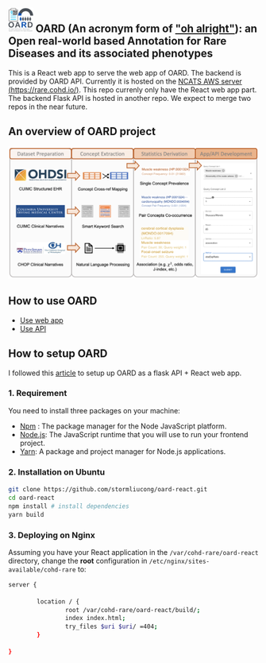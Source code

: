 ## <img src="./public/OARD_logo.png" width="50"> OARD (An acronym form of ["oh alright"](https://www.urbandictionary.com/define.php?term=oard)): an **O**pen real-world based **A**nnotation for **R**are **D**iseases and its associated phenotypes


This is a React web app to serve the web app of OARD. The backend is provided by OARD API. Currently it is hosted on the 
[NCATS AWS server (https://rare.cohd.io/)](https://rare.cohd.io/). This repo currenly only have the React web app part. The backend Flask API is hosted in another repo. We expect to merge two repos in the near future.

## An overview of OARD project
![overview](overview.png)

## How to use OARD
- [Use web app](./tutorial)
- [Use API ](https://smart-api.info/ui/aed21cd6828e18de3fa2da6a76574520)



## How to setup OARD
I followed this [article](https://blog.miguelgrinberg.com/post/how-to-deploy-a-react--flask-project) to setup up OARD as a flask API + React web app. 
### 1. Requirement

You need to install three packages on your machine:
* [Npm](https://docs.npmjs.com/) : The package manager for the Node JavaScript platform. 
* [Node.js](https://nodejs.org/en/): The JavaScript runtime that you will use to run your frontend project.
* [Yarn](https://classic.yarnpkg.com/lang/en/docs/install/#mac-stable): A package and project manager for Node.js applications.

### 2. Installation on Ubuntu
```sh
git clone https://github.com/stormliucong/oard-react.git
cd oard-react
npm install # install dependencies
yarn build
```

### 3. Deploying on Nginx
Assuming you have your React application in the `/var/cohd-rare/oard-react` directory, change the **root** configuration in `/etc/nginx/sites-available/cohd-rare` to:
```sh
server {
    
        location / {
                root /var/cohd-rare/oard-react/build/;
                index index.html;
                try_files $uri $uri/ =404;
        }
        
}
```
